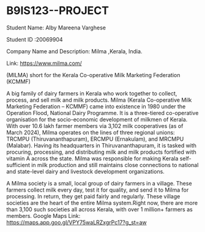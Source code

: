 # B9IS123--PROJECT
Student Name: Alby Mareena Varghese

Student ID :20069904

Company Name and Description: Milma ,Kerala, India.

Link: https://www.milma.com/

(MILMA) short for the Kerala Co-operative Milk Marketing Federation (KCMMF)

A big family of dairy farmers in Kerala who work together to collect, process, and sell milk and milk products.
Milma (Kerala Co-operative Milk Marketing Federation – KCMMF) came into existence in 1980 under the Operation Flood, National Dairy Programme. It is a three-tiered co-operative organisation for the socio-economic development of milkmen of Kerala. With over 10.6 lakh farmer members via 3,102 milk cooperatives (as of March 2024), Milma operates on the lines of three regional unions: TRCMPU (Thiruvananthapuram), ERCMPU (Ernakulam), and MRCMPU (Malabar). Having its headquarters in Thiruvananthapuram, it is tasked with procuring, processing, and distributing milk and milk products fortified with vitamin A across the state. Milma was responsible for making Kerala self-sufficient in milk production and still maintains close connections to national and state-level dairy and livestock development organizations.

A Milma society is a small, local group of dairy farmers in a village. These farmers collect milk every day, test it for quality, and send it to Milma for processing. In return, they get paid fairly and regularly. These village societies are the heart of the entire Milma system.Right now, there are more than 3,100 such societies all across Kerala, with over 1 million+ farmers as members.
Google Maps Link: https://maps.app.goo.gl/VPY75waLRZxgrPc17?g_st=aw
